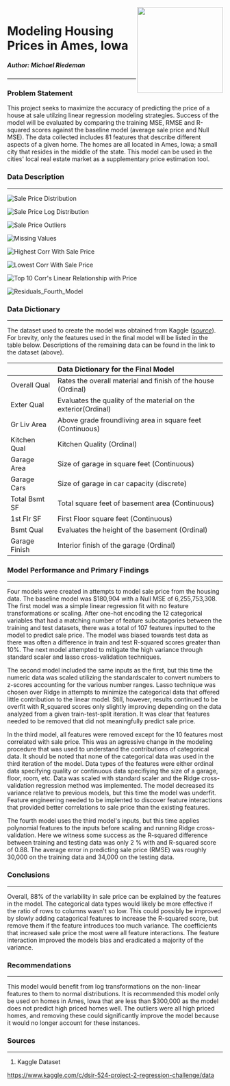 <img align="right" width="200" height="200" src="./Plots_&_Images/ames_iowa.jpg">

# Modeling Housing Prices in Ames, Iowa
##### Author: Michael Riedeman

---


### Problem Statement


This project seeks to maximize the accuracy of predicting the price of a house at sale utilzing linear regression modeling strategies. Success of the model will be evaluated by comparing the training MSE, RMSE and R-squared  scores against the baseline model (average sale price and Null MSE). The data collected includes 81 features that describe different aspects of a given home. The homes are all located in Ames, Iowa; a small city that resides in the middle of the state. This model can be used in the cities' local real estate market as a supplementary price estimation tool.



### Data Description
---

![Sale Price Distribution](./Plots_&_Images/distribution_saleprice.png) 

![Sale Price Log Distribution](./Plots_&_Images/distributionlog_saleprice.png) 

![Sale Price Outliers](./Plots_&_Images/boxplot_outliers.PNG)

![Missing Values](./Plots_&_Images/missing_values.PNG) 

![Highest Corr With Sale Price](./Plots_&_Images/highest_corr_heatmap.png)

![Lowest Corr With Sale Price](./Plots_&_Images/lowest_corr_heatmap.png)

![Top 10 Corr's Linear Relationship with Price](./Plots_&_Images/top10_linear_relationship.png)

![Residuals_Fourth_Model](./Plots_&_Images/residuals_scatter_fourthmodel.png)



### Data Dictionary
---


The dataset used to create the model was obtained from Kaggle ([*source*](https://www.kaggle.com/c/dsir-524-project-2-regression-challenge/data)). For brevity, only the features used in the final model will be listed in the table below. Descriptions of the remaining data can be found in the link to the dataset (above).

|               |    **Data Dictionary for the Final Model**                     |
|:--------------|:---------------------------------------------------------------|
| Overall Qual  | Rates the overall material and finish of the house (Ordinal)   |
| Exter Qual    | Evaluates the quality of the material on the exterior(Ordinal) |
| Gr Liv Area   | Above grade froundliving area in square feet (Continuous)      |
| Kitchen Qual  | Kitchen Quality (Ordinal)                                      |
| Garage Area   | Size of garage in square feet (Continuous)                     |
| Garage Cars   | Size of garage in car capacity (discrete)                      |
| Total Bsmt SF | Total square feet of basement area (Continuous)                |
| 1st Flr SF    | First Floor square feet (Continuous)                           |
| Bsmt Qual     | Evaluates the height of the basement (Ordinal)                 |
| Garage Finish | Interior finish of the garage (Ordinal)                        |

### Model Performance and Primary Findings

---
    
Four models were created in attempts to model sale price from the housing data. The baseline model was $180,904 with a Null MSE of 6,255,753,308. The first model was a simple linear regression fit with no feature transformations or scaling. After one-hot encoding the 12 categorical variables that had a matching number of feature subcatagories between the training and test datasets, there was a total of 107 features inputted to the model to predict sale price. The model was biased towards test data as there was often a difference in train and test R-squared scores greater than 10%. The next model attempted to mitigate the high variance through standard scaler and lasso cross-validation techniques. 

The second model included the same inputs as the first, but this time the numeric data was scaled utilizing the standardscaler to convert numbers to z-scores accounting for the various number ranges. Lasso technique was chosen over Ridge in attempts to minimize the categorical data that offered little contribution to the linear model. Still, however, results continued to be overfit with R_squared scores only slightly improving depending on the data analyzed from a given train-test-split iteration. It was clear that features needed to be removed that did not meaningfully predict sale price. 

In the third model, all features were removed except for the 10 features most correlated with sale price. This was an agressive change in the modeling procedure that was used to understand the contributions of categorical data. It should be noted that none of the categorical data was used in the third iteration of the model. Data types of the features were either ordinal data specifying quality or continuous data specifiying the size of a garage, floor, room, etc. Data was scaled with standard scaler and the Ridge cross-validation regression method was implemented. The model decreased its variance relative to previous models, but this time the model was underfit. Feature engineering needed to be implented to discover feature interactions that provided better correlations to sale price than the existing features.


The fourth model uses the third model's inputs, but this time applies polynomial features to the inputs before scaling and running Ridge cross-validation. Here we witness some success as the R-squared difference between training and testing data was only 2 % with and R-squared score of 0.88. The average error in predicting sale price (RMSE) was roughly 
30,000 on the training data and 34,000 on the testing data. 
    

### Conclusions
---

Overall, 88% of the variability in sale price can be explained by the features in the model.  The categorical data types would likely be more effective if the ratio of rows to columns wasn't so low. This could possibly be improved by slowly adding catagorical features to increase the R-squared score, but remove them if the feature introduces too much variance. The coefficients that increased sale price the most were all feature interactions. The feature interaction improved the models bias and eradicated a majority of the variance. 


### Recommendations
---

This model would benefit from log transformations on the non-linear features to them to normal distributions. It is recommended this model only be used on homes in Ames, Iowa that are less than $300,000 as the model does not predict high priced homes well. The outliers were all high priced homes, and removing these could significantly improve the model because it would no longer account for these instances. 


### Sources
---

1. Kaggle Dataset 

https://www.kaggle.com/c/dsir-524-project-2-regression-challenge/data

